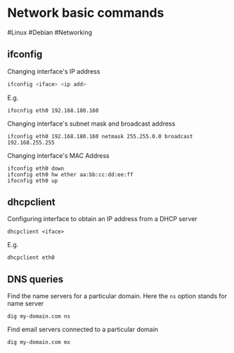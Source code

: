# Network basic commands
#Linux #Debian #Networking 

## ifconfig
Changing interface's IP address
```bash
ifconfig <iface> <ip add>
```
E.g.
```
ifocnfig eth0 192.168.180.160
```

Changing interface's subnet mask and broadcast address
```
ifconfig eth0 192.168.180.160 netmask 255.255.0.0 broadcast 192.168.255.255
```

Changing interface's MAC Address
```
ifconfig eth0 down
ifconfig eth0 hw ether aa:bb:cc:dd:ee:ff
ifocnfig eth0 up
```

## dhcpclient
Configuring interface to obtain an IP address from a DHCP server
```
dhcpclient <iface>
```
E.g.
```
dhcpclient eth0
```

## DNS queries
Find the name servers for a particular domain. Here the `ns` option stands for name server
```
dig my-domain.com ns 
```

Find email servers connected to a particular domain
```
dig my-domain.com mx
```